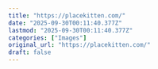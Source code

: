 ```yaml
---
title: "https://placekitten.com/"
date: "2025-09-30T00:11:40.377Z"
lastmod: "2025-09-30T00:11:40.377Z"
categories: ["Images"]
original_url: "https://placekitten.com/"
draft: false
---
```

